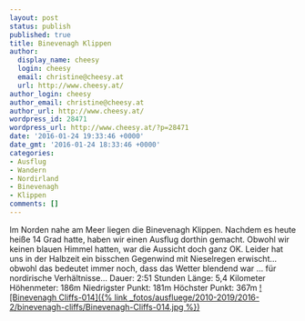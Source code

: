 ```yaml
---
layout: post
status: publish
published: true
title: Binevenagh Klippen
author:
  display_name: cheesy
  login: cheesy
  email: christine@cheesy.at
  url: http://www.cheesy.at/
author_login: cheesy
author_email: christine@cheesy.at
author_url: http://www.cheesy.at/
wordpress_id: 28471
wordpress_url: http://www.cheesy.at/?p=28471
date: '2016-01-24 19:33:46 +0000'
date_gmt: '2016-01-24 18:33:46 +0000'
categories:
- Ausflug
- Wandern
- Nordirland
- Binevenagh
- Klippen
comments: []
---
```

Im Norden nahe am Meer liegen die Binevenagh Klippen. Nachdem es heute heiße 14 Grad hatte, haben wir einen Ausflug dorthin gemacht. Obwohl wir keinen blauen Himmel hatten, war die Aussicht doch ganz OK. Leider hat uns in der Halbzeit ein bisschen Gegenwind mit Nieselregen erwischt... obwohl das bedeutet immer noch, dass das Wetter blendend war ... für nordirische Verhältnisse...
Dauer: 2:51 Stunden
Länge: 5,4 Kilometer
Höhenmeter: 186m
Niedrigster Punkt: 181m
Höchster Punkt: 367m
[![Binevenagh Cliffs-014]({% link _fotos/ausfluege/2010-2019/2016-2/binevenagh-cliffs/Binevenagh-Cliffs-014.jpg %})](http://www.cheesy.at/fotos/ausfluege/binevenagh-cliffs/)
